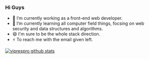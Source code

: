 ### Hi Guys

- 🔭 I’m currently working  as a front-end web developer.
- 🌱 I’m currently learning all computer field things, focsing on web security and  data structures and algorithms.
- 😄 I'm sure to be the whole stack direction.
- ⚡ To reach me with the email given left.

[![viprespro github stats](https://github-readme-stats.vercel.app/api?username=viprespro)](//vipres.top)

<!--
**viprespro/viprespro** is a ✨ _special_ ✨ repository because its `README.md` (this file) appears on your GitHub profile.

Here are some ideas to get you started:

- 🔭 I’m currently working on ...
- 🌱 I’m currently learning ...
- 👯 I’m looking to collaborate on ...
- 🤔 I’m looking for help with ...
- 💬 Ask me about ...
- 📫 How to reach me: ...
- 😄 Pronouns: ...
- ⚡ Fun fact: ...
-->
